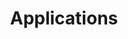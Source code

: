 ---
title: Applications
banner: static/img/home.jpg
authors: 
    - name: Thierry HUET
      affiliations: 
        - APERTO-NOTA
      email: thierry.huet@aperto-nota.fr
subject: Page d'accueil
exports: 
  - format: pdf
    language: fr
    template: lapreprint
    date: 2024-10/01
---